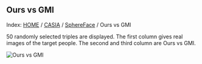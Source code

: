 ## Ours vs GMI

Index: [HOME](../../../../../) / [CASIA](../../) / [SphereFace](../) / Ours vs GMI

50 randomly selected triples are displayed. The first column gives real images of the target people. The second and third column are Ours vs GMI.

![Ours vs GMI](gt_ours_gmi.png)